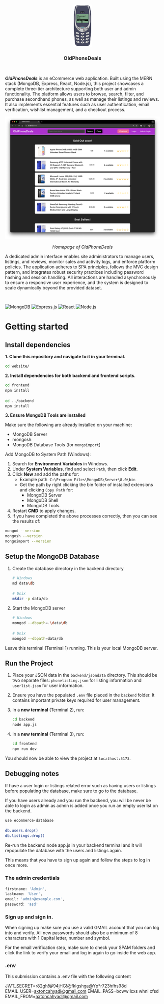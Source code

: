 <br />
<div align="center">
    <img src="frontend/public/nokia.png" alt="Logo" width="60">
    <h3 align="center">OldPhoneDeals</h3>
</div>

<br />

**_OldPhoneDeals_** is an eCommerce web application. Built using the MERN stack (MongoDB, Express, React, Node.js), this project showcases a complete three-tier architecture supporting both user and admin functionality. The platform allows users to browse, search, filter, and purchase secondhand phones, as well as manage their listings and reviews. It also implements essential features such as user authentication, email verification, wishlist management, and a checkout process.

<center>
  <img src="frontend/public/home.png" width="512">
  <p><em>Homepage of OldPhoneDeals</em></p>
</center>

A dedicated admin interface enables site administrators to manage users, listings, and reviews, monitor sales and activity logs, and enforce platform policies. The application adheres to SPA principles, follows the MVC design pattern, and integrates robust security practices including password hashing and session handling. All interactions are handled asynchronously to ensure a responsive user experience, and the system is designed to scale dynamically beyond the provided dataset.

<br>

![MongoDB](https://img.shields.io/badge/MongoDB-4EA94B?style=for-the-badge&logo=mongodb&logoColor=white)
![Express.js](https://img.shields.io/badge/Express%20js-000000?style=for-the-badge&logo=express&logoColor=white)
![React](https://img.shields.io/badge/React-20232A?style=for-the-badge&logo=react&logoColor=61DAFB)
![Node.js](https://img.shields.io/badge/Node%20js-339933?style=for-the-badge&logo=nodedotjs&logoColor=white)


# Getting started

## Install dependencies

**1. Clone this repository and navigate to it in your terminal.**

   ```bash
   cd website/
   ```

**2. Install dependencies for both backend and frontend scripts.**
   ```bash
   cd frontend
   npm install

   cd ../backend
   npm install
   ```

**3. Ensure MongoDB Tools are installed**

   Make sure the following are already installed on your machine:
   - MongoDB Server
   - mongosh
   - MongoDB Database Tools (for `mongoimport`)

   Add MongoDB to System Path (Windows):
   1. Search for **Environment Variables** in Windows.
   2. Under **System Variables**, find and select `Path`, then click **Edit**.
   3. Click **New** and add the paths for:
      - Example path: `C:\Program Files\MongoDB\Server\8.0\bin`
      - Get the path by right clicking the bin folder of installed extensions and clicking `Copy Path` for:
         - MongoDB Server 
         - MongoDB Shell
         - MongoDB Tools
   4. Restart **CMD** to apply changes.
   5. If you have completed the above processes correctly, then you can see the results of:
   ```bash
   mongod --version
   mongosh --version
   mongoimport --version
   ```

## Setup the MongoDB Database

1. Create the database directory in the backend directory
   ```bash
   # Windows
   md data\db

   # Unix
   mkdir -p data/db
   ```

2. Start the MongoDB server
   ```bash
   # Windows
   mongod --dbpath=.\data\db

   # Unix
   mongod --dbpath=data/db
   ```

Leave this terminal (Terminal 1) running. This is your local MongoDB server.

## Run the Project

1. Place your JSON data in the `backend/jsondata` directory. This should be two separate files: `phonelisting.json` for listing information and `userlist.json` for user information.

2. Ensure you have the populated `.env` file placed in the `backend` folder. It contains important private keys required for user management.

3. In a **new terminal** (Terminal 2), run:
   ```bash
   cd backend
   node app.js
   ```

4. In a **new terminal** (Terminal 3), run:
   ```bash
   cd frontend
   npm run dev
   ```

You should now be able to view the project at ``localhost:5173``.

## Debugging notes 

If have a user login or listings related error such as having users or listings before populating the database, make sure to go to the database. 

If you have users already and you run the backend, you will be never be able to login as admin as admin is added once you run an empty userlist on the backend.

```bash
use ecommerce-database

db.users.drop()
db.listings.drop()
```

Re-run the backend node app.js in your backend terminal and it will repopulate the database with the users and listings again.

This means that you have to sign up again and follow the steps to log in once more.

### The admin credentials
   ```bash
   firstname: 'Admin',
   lastname: 'User',
   email: 'admin@example.com',
   password: 'asd'
   ```

### Sign up and sign in.

When signing up make sure you use a valid GMAIL account that you can log into and verify.
All new passwords should also be a minimum of 8 characters with 1 Capital letter, number and symbol.

For the email verification step, make sure to check your SPAM folders and click the link to verify your email and log in again to go inside the web app.

### .env

This submission contains a .env file with the following content 

JWT_SECRET=r82gh!@94jHG!@fklgshga@Yp*r723hfhs98d
EMAIL_USER=axtoncahyadi@gmail.com
EMAIL_PASS=bcww lcxs whni xfsd
EMAIL_FROM=axtoncahyadi@gmail.com

